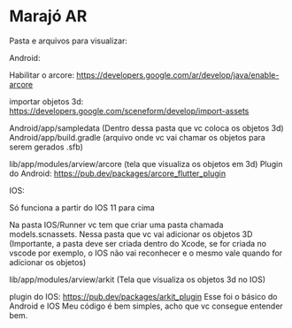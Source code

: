 # Marajó AR


Pasta e arquivos para visualizar:

Android:

Habilitar o arcore: https://developers.google.com/ar/develop/java/enable-arcore

importar objetos 3d: https://developers.google.com/sceneform/develop/import-assets

Android/app/sampledata (Dentro dessa pasta que vc coloca os objetos 3d)
Android/app/build.gradle (arquivo onde vc vai chamar os objetos para serem gerados .sfb)

lib/app/modules/arview/arcore (tela que visualiza os objetos em 3d)
Plugin do Android: https://pub.dev/packages/arcore_flutter_plugin


IOS:

Só funciona a partir do IOS 11 para cima

Na pasta IOS/Runner vc tem que criar uma pasta chamada models.scnassets. Nessa pasta que vc vai adicionar os objetos 3D (Importante, a pasta deve ser criada dentro do Xcode, se for criada no vscode por exemplo, o IOS não vai reconhecer e o mesmo vale quando for adicionar os objetos)

lib/app/modules/arview/arkit (Tela que visualiza os objetos 3d no IOS)

plugin do IOS: https://pub.dev/packages/arkit_plugin
Esse foi o básico do Android e IOS
Meu código é bem simples, acho que vc consegue entender bem.
